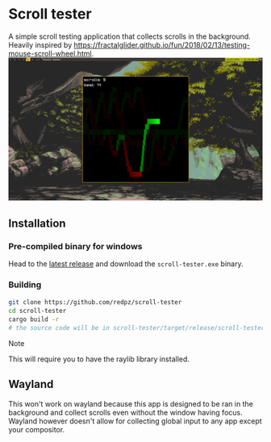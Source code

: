 # Scroll tester
A simple scroll testing application that collects scrolls in the background. Heavily inspired by https://fractalglider.github.io/fun/2018/02/13/testing-mouse-scroll-wheel.html.
![Preview image](images/1.png)

## Installation
### Pre-compiled binary for windows
Head to the [latest release](https://github.com/reDpz/scroll-tester/releases/latest ) and download the `scroll-tester.exe` binary.

### Building


```bash
git clone https://github.com/redpz/scroll-tester
cd scroll-tester
cargo build -r
# the source code will be in scroll-tester/target/release/scroll-tester
```

> [!NOTE]
> This will require you to have the raylib library installed.

## Wayland
This won't work on wayland because this app is designed to be ran in the background and collect scrolls even without the window having focus. Wayland however doesn't allow for collecting global input to any app except your compositor.
